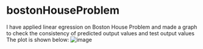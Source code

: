 # bostonHouseProblem
I have applied linear egression on Boston House Problem and made a graph to check the consistency of predicted output values and test output values
The plot is shown below:
![image](https://user-images.githubusercontent.com/72446229/176177799-9198d44c-6e52-463d-b84a-84aa2b1301a0.png)

